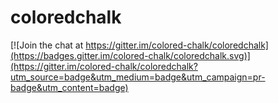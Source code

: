 # coloredchalk

[![Join the chat at https://gitter.im/colored-chalk/coloredchalk](https://badges.gitter.im/colored-chalk/coloredchalk.svg)](https://gitter.im/colored-chalk/coloredchalk?utm_source=badge&utm_medium=badge&utm_campaign=pr-badge&utm_content=badge)

